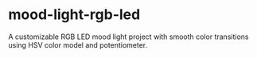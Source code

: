 # mood-light-rgb-led
A customizable RGB LED mood light project with smooth color transitions using HSV color model and potentiometer.
